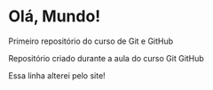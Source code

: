 # Olá, Mundo!
 Primeiro repositório  do curso de Git e GitHub

Repositório criado durante a aula do curso Git GitHub

Essa linha alterei pelo site!
